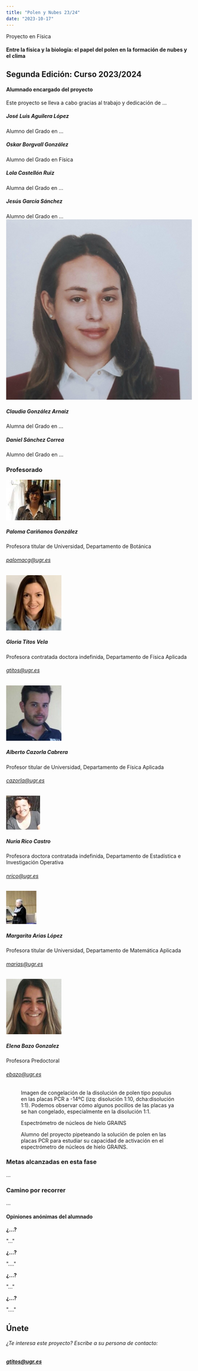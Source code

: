 ```yaml
---
title: "Polen y Nubes 23/24"
date: "2023-10-17"
---
```


Proyecto en Física

#### Entre la física y la biología: el papel del polen en la formación de nubes y el clima

## Segunda Edición: Curso 2023/2024

#### Alumnado encargado del proyecto

Este proyecto se lleva a cabo gracias al trabajo y dedicación de ...

##### José Luis Aguilera López

Alumno del Grado en ...

##### Oskar Borgvall González

Alumno del Grado en Física

##### Lola Castellón Ruiz

Alumna del Grado en ...

##### Jesús García Sánchez

Alumno del Grado en ... ![](images/20240306_075758-1024x995.jpg)

##### Claudia González Arnaiz

Alumna del Grado en ...

##### Daniel Sánchez Correa

Alumno del Grado en ...

### Profesorado

![](images/paloma.jpeg)

##### Paloma Cariñanos González

Profesora titular de Universidad, Departamento de Botánica

###### [palomacg@ugr.es](mailto:palomacg@ugr.es)

![](images/gloria-150x150.jpg)

##### Gloria Titos Vela

Profesora contratada doctora indefinida, Departamento de Física Aplicada

###### [gtitos@ugr.es](mailto:gtitos@ugr.es)

![](images/alberto-cazorla-150x150.jpg)

##### Alberto Cazorla Cabrera

Profesor titular de Universidad, Departamento de Física Aplicada

###### [cazorla@ugr.es](mailto:campos@ugr.es)

![](images/nuria.jpeg)

##### Nuria Rico Castro

Profesora doctora contratada indefinida, Departamento de Estadística e Investigación Operativa

###### [nrico@ugr.es](mailto:nrico@ugr.es)

![](images/margarita2.jpeg)

##### Margarita Arias López

Profesora titular de Universidad, Departamento de Matemática Aplicada

###### [marias@ugr.es](mailto:marias@ugr.es)

![](images/download-150x150.jpg)

##### Elena Bazo Gonzalez

Profesora Predoctoral

###### [ebazo@ugr.es](mailto:marias@ugr.es)

<figure>

<figcaption>

Imagen de congelación de la disolución de polen tipo populus en las placas PCR a -14ºC (izq: disolución 1:10, dcha:disolución 1:1). Podemos observar cómo algunos pocillos de las placas ya se han congelado, especialmente en la disolución 1:1.

</figcaption>



</figure>

<figure>

<figcaption>

Espectrómetro de núcleos de hielo GRAINS

</figcaption>



</figure>

<figure>

<figcaption>

Alumno del proyecto pipeteando la solución de polen en las placas PCR para estudiar su capacidad de activación en el espectrómetro de núcleos de hielo GRAINS.

</figcaption>



</figure>

### Metas alcanzadas en esta fase

...

### Camino por recorrer

...

#### Opiniones anónimas del alumnado

**¿...?**

"..."

**¿...?**

"...."

**¿...?**

"..."

**¿...?**

"...."

## Únete

###### ¿Te interesa este proyecto? Escribe a su persona de contacto:

##### [gtitos@ugr.es](mailto:gtitos@ugr.es)
